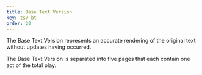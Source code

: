 ```yaml
---
title: Base Text Version
key: tsv-bt
order: 20
---
```


<p>The Base Text Version represents an accurate rendering of the original text without updates having occurred.</p>

<p>The Base Text Version is separated into five pages that each contain one act of the total play.</p>